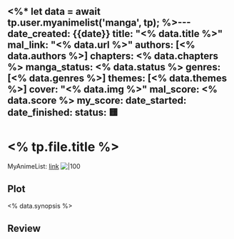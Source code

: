 <%*
let data = await tp.user.myanimelist('manga', tp);
%>---
date_created: {{date}}
title: "<% data.title %>"
mal_link: "<% data.url %>"
authors: [<% data.authors %>]
chapters: <% data.chapters %>
manga_status: <% data.status %>
genres: [<% data.genres %>]
themes: [<% data.themes %>]
cover: "<% data.img %>"
mal_score: <% data.score %>
my_score: 
date_started:
date_finished:
status: 🟨
---
# <% tp.file.title %>
MyAnimeList: [link](<% data.url %>)
![|100](<% data.img %>)

## Plot
<% data.synopsis %>

## Review


